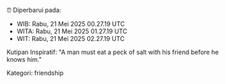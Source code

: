 ⏰ Diperbarui pada:
- WIB: Rabu, 21 Mei 2025 00.27.19 UTC
- WITA: Rabu, 21 Mei 2025 01.27.19 UTC
- WIT: Rabu, 21 Mei 2025 02.27.19 UTC

Kutipan Inspiratif:
"A man must eat a peck of salt with his friend before he knows him."


Kategori: friendship

